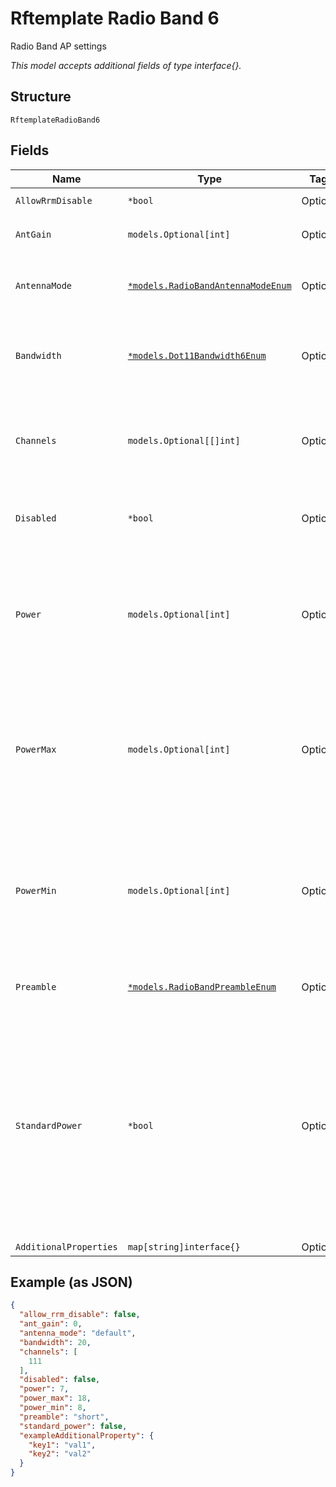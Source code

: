 
# Rftemplate Radio Band 6

Radio Band AP settings

*This model accepts additional fields of type interface{}.*

## Structure

`RftemplateRadioBand6`

## Fields

| Name | Type | Tags | Description |
|  --- | --- | --- | --- |
| `AllowRrmDisable` | `*bool` | Optional | **Default**: `false` |
| `AntGain` | `models.Optional[int]` | Optional | **Default**: `0`<br>**Constraints**: `>= 0`, `<= 10` |
| `AntennaMode` | [`*models.RadioBandAntennaModeEnum`](../../doc/models/radio-band-antenna-mode-enum.md) | Optional | enum: `1x1`, `2x2`, `3x3`, `4x4`, `default`<br>**Default**: `"default"` |
| `Bandwidth` | [`*models.Dot11Bandwidth6Enum`](../../doc/models/dot-11-bandwidth-6-enum.md) | Optional | channel width for the 6GHz band. enum: `20`, `40`, `80`, `160`<br>**Default**: `80` |
| `Channels` | `models.Optional[[]int]` | Optional | For RFTemplates. List of channels, null or empty array means auto |
| `Disabled` | `*bool` | Optional | Whether to disable the radio<br>**Default**: `false` |
| `Power` | `models.Optional[int]` | Optional | Tx power of the radio. For Devices, 0 means auto. -1 / -2 / -3 / …: treated as 0 / -1 / -2 / …<br>**Constraints**: `>= 5`, `<= 25` |
| `PowerMax` | `models.Optional[int]` | Optional | When power=0, max tx power to use, HW-specific values will be used if not set<br>**Default**: `18`<br>**Constraints**: `>= 5`, `<= 18` |
| `PowerMin` | `models.Optional[int]` | Optional | When power=0, min tx power to use, HW-specific values will be used if not set<br>**Default**: `8`<br>**Constraints**: `>= 5`, `<= 18` |
| `Preamble` | [`*models.RadioBandPreambleEnum`](../../doc/models/radio-band-preamble-enum.md) | Optional | enum: `auto`, `long`, `short`<br>**Default**: `"short"` |
| `StandardPower` | `*bool` | Optional | For 6GHz Only, standard-power operation, AFC (Automatic Frequency Coordination) will be performed and we'll fallback to Low Power Indoor if AFC failed<br>**Default**: `false` |
| `AdditionalProperties` | `map[string]interface{}` | Optional | - |

## Example (as JSON)

```json
{
  "allow_rrm_disable": false,
  "ant_gain": 0,
  "antenna_mode": "default",
  "bandwidth": 20,
  "channels": [
    111
  ],
  "disabled": false,
  "power": 7,
  "power_max": 18,
  "power_min": 8,
  "preamble": "short",
  "standard_power": false,
  "exampleAdditionalProperty": {
    "key1": "val1",
    "key2": "val2"
  }
}
```

